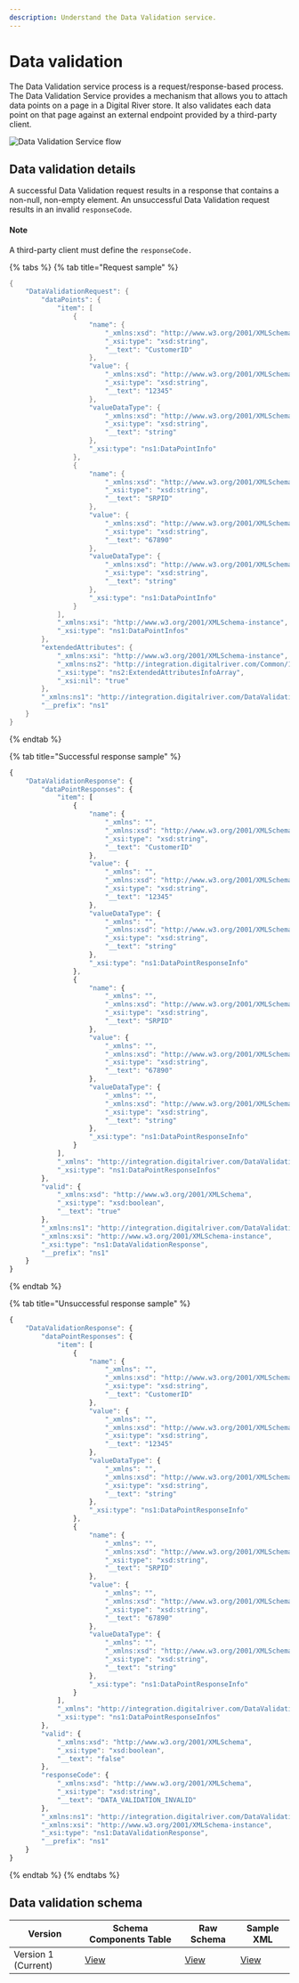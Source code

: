 ```yaml
---
description: Understand the Data Validation service.
---
```


# Data validation

The Data Validation service process is a request/response-based process. The Data Validation Service provides a mechanism that allows you to attach data points on a page in a Digital River store. It also validates each data point on that page against an external endpoint provided by a third-party client.

![Data Validation Service flow](https://files.readme.io/b9b0bce-Data\_Validation\_Service.png)

## Data validation details

A successful Data Validation request results in a response that contains a non-null, non-empty element. An unsuccessful Data Validation request results in an invalid `responseCode`.

#### Note

A third-party client must define the `responseCode.`

{% tabs %}
{% tab title="Request sample" %}
```java
{
	"DataValidationRequest": {
		"dataPoints": {
			"item": [
				{
					"name": {
						"_xmlns:xsd": "http://www.w3.org/2001/XMLSchema",
						"_xsi:type": "xsd:string",
						"__text": "CustomerID"
					},
					"value": {
						"_xmlns:xsd": "http://www.w3.org/2001/XMLSchema",
						"_xsi:type": "xsd:string",
						"__text": "12345"
					},
					"valueDataType": {
						"_xmlns:xsd": "http://www.w3.org/2001/XMLSchema",
						"_xsi:type": "xsd:string",
						"__text": "string"
					},
					"_xsi:type": "ns1:DataPointInfo"
				},
				{
					"name": {
						"_xmlns:xsd": "http://www.w3.org/2001/XMLSchema",
						"_xsi:type": "xsd:string",
						"__text": "SRPID"
					},
					"value": {
						"_xmlns:xsd": "http://www.w3.org/2001/XMLSchema",
						"_xsi:type": "xsd:string",
						"__text": "67890"
					},
					"valueDataType": {
						"_xmlns:xsd": "http://www.w3.org/2001/XMLSchema",
						"_xsi:type": "xsd:string",
						"__text": "string"
					},
					"_xsi:type": "ns1:DataPointInfo"
				}
			],
			"_xmlns:xsi": "http://www.w3.org/2001/XMLSchema-instance",
			"_xsi:type": "ns1:DataPointInfos"
		},
		"extendedAttributes": {
			"_xmlns:xsi": "http://www.w3.org/2001/XMLSchema-instance",
			"_xmlns:ns2": "http://integration.digitalriver.com/Common/1.0",
			"_xsi:type": "ns2:ExtendedAttributesInfoArray",
			"_xsi:nil": "true"
		},
		"_xmlns:ns1": "http://integration.digitalriver.com/DataValidationService",
		"__prefix": "ns1"
	}
}
```
{% endtab %}

{% tab title="Successful response sample" %}
```javascript
{
	"DataValidationResponse": {
		"dataPointResponses": {
			"item": [
				{
					"name": {
						"_xmlns": "",
						"_xmlns:xsd": "http://www.w3.org/2001/XMLSchema",
						"_xsi:type": "xsd:string",
						"__text": "CustomerID"
					},
					"value": {
						"_xmlns": "",
						"_xmlns:xsd": "http://www.w3.org/2001/XMLSchema",
						"_xsi:type": "xsd:string",
						"__text": "12345"
					},
					"valueDataType": {
						"_xmlns": "",
						"_xmlns:xsd": "http://www.w3.org/2001/XMLSchema",
						"_xsi:type": "xsd:string",
						"__text": "string"
					},
					"_xsi:type": "ns1:DataPointResponseInfo"
				},
				{
					"name": {
						"_xmlns": "",
						"_xmlns:xsd": "http://www.w3.org/2001/XMLSchema",
						"_xsi:type": "xsd:string",
						"__text": "SRPID"
					},
					"value": {
						"_xmlns": "",
						"_xmlns:xsd": "http://www.w3.org/2001/XMLSchema",
						"_xsi:type": "xsd:string",
						"__text": "67890"
					},
					"valueDataType": {
						"_xmlns": "",
						"_xmlns:xsd": "http://www.w3.org/2001/XMLSchema",
						"_xsi:type": "xsd:string",
						"__text": "string"
					},
					"_xsi:type": "ns1:DataPointResponseInfo"
				}
			],
			"_xmlns": "http://integration.digitalriver.com/DataValidationService",
			"_xsi:type": "ns1:DataPointResponseInfos"
		},
		"valid": {
			"_xmlns:xsd": "http://www.w3.org/2001/XMLSchema",
			"_xsi:type": "xsd:boolean",
			"__text": "true"
		},
		"_xmlns:ns1": "http://integration.digitalriver.com/DataValidationService",
		"_xmlns:xsi": "http://www.w3.org/2001/XMLSchema-instance",
		"_xsi:type": "ns1:DataValidationResponse",
		"__prefix": "ns1"
	}
}
```
{% endtab %}

{% tab title="Unsuccessful response sample" %}
```javascript
{
	"DataValidationResponse": {
		"dataPointResponses": {
			"item": [
				{
					"name": {
						"_xmlns": "",
						"_xmlns:xsd": "http://www.w3.org/2001/XMLSchema",
						"_xsi:type": "xsd:string",
						"__text": "CustomerID"
					},
					"value": {
						"_xmlns": "",
						"_xmlns:xsd": "http://www.w3.org/2001/XMLSchema",
						"_xsi:type": "xsd:string",
						"__text": "12345"
					},
					"valueDataType": {
						"_xmlns": "",
						"_xmlns:xsd": "http://www.w3.org/2001/XMLSchema",
						"_xsi:type": "xsd:string",
						"__text": "string"
					},
					"_xsi:type": "ns1:DataPointResponseInfo"
				},
				{
					"name": {
						"_xmlns": "",
						"_xmlns:xsd": "http://www.w3.org/2001/XMLSchema",
						"_xsi:type": "xsd:string",
						"__text": "SRPID"
					},
					"value": {
						"_xmlns": "",
						"_xmlns:xsd": "http://www.w3.org/2001/XMLSchema",
						"_xsi:type": "xsd:string",
						"__text": "67890"
					},
					"valueDataType": {
						"_xmlns": "",
						"_xmlns:xsd": "http://www.w3.org/2001/XMLSchema",
						"_xsi:type": "xsd:string",
						"__text": "string"
					},
					"_xsi:type": "ns1:DataPointResponseInfo"
				}
			],
			"_xmlns": "http://integration.digitalriver.com/DataValidationService",
			"_xsi:type": "ns1:DataPointResponseInfos"
		},
		"valid": {
			"_xmlns:xsd": "http://www.w3.org/2001/XMLSchema",
			"_xsi:type": "xsd:boolean",
			"__text": "false"
		},
		"responseCode": {
			"_xmlns:xsd": "http://www.w3.org/2001/XMLSchema",
			"_xsi:type": "xsd:string",
			"__text": "DATA_VALIDATION_INVALID"
		},
		"_xmlns:ns1": "http://integration.digitalriver.com/DataValidationService",
		"_xmlns:xsi": "http://www.w3.org/2001/XMLSchema-instance",
		"_xsi:type": "ns1:DataValidationResponse",
		"__prefix": "ns1"
	}
}
```
{% endtab %}
{% endtabs %}

## Data validation schema

| Version             | Schema Components Table                                                                       | Raw Schema                                                                        | Sample XML                                                                                |
| ------------------- | --------------------------------------------------------------------------------------------- | --------------------------------------------------------------------------------- | ----------------------------------------------------------------------------------------- |
| Version 1 (Current) | [View](https://drhadmin.digitalriver.com/integration/isg/schematable/DataValidationService/1) | [View](https://drhadmin.digitalriver.com/integration/xsd/DataValidationService/1) | [View](https://drhadmin.digitalriver.com/integration/isg/example/DataValidationService/1) |
